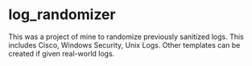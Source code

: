 # log_randomizer
This was a project of mine to randomize previously sanitized logs. This includes Cisco, Windows Security, Unix Logs. Other templates can be created if given real-world logs.
